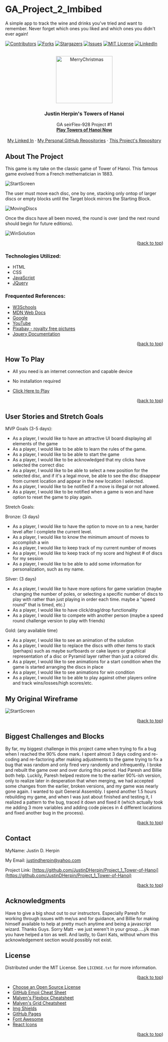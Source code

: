 # GA_Project_2_Imbibed
A simple app to track the wine and drinks you've tried and want to remember.  Never forget which ones you liked and which ones you didn't ever again!

<div id="top"></div>
<!--
*** Thanks for checking out the Best-README-Template. If you have a suggestion
*** that would make this better, please fork the repo and create a pull request
*** or simply open an issue with the tag "enhancement".
*** Don't forget to give the project a star!
*** Thanks again! Now go create something AMAZING! :D
-->



<!-- PROJECT SHIELDS -->
<!--
*** I'm using markdown "reference style" links for readability.
*** Reference links are enclosed in brackets [ ] instead of parentheses ( ).
*** See the bottom of this document for the declaration of the reference variables
*** for contributors-url, forks-url, etc. This is an optional, concise syntax you may use.
*** https://www.markdownguide.org/basic-syntax/#reference-style-links
-->
[![Contributors][contributors-shield]][contributors-url]
[![Forks][forks-shield]][forks-url]
[![Stargazers][stars-shield]][stars-url]
[![Issues][issues-shield]][issues-url]
[![MIT License][license-shield]][license-url]
[![LinkedIn][linkedin-shield]][linkedin-url]



<!-- PROJECT LOGO -->
<br />
<div align="center">
  <a href="https://bestanimations.com/gifs/merry-christmas-tree-gif.html">
    <img src="https://bestanimations.com/uploads/gifs/1478392951whitehouse-2020-merry-christmas-tree-animated-gif.gif#.YZjJp2Umwak.link" alt="MerryChristmas" width="180" height="150">
  </a>

  <h3 align="center">Justin Herpin's Towers of Hanoi</h3>

  <p align="center">
    GA seirFlex-928 Project #1
    <br />
    <a href="https://justindherpin.github.io/Project_1_Tower-of-Hanoi/OG/index.html"><strong>Play Towers of Hanoi Now</strong></a>
    <br />
    <br />
    <a href="https://www.linkedin.com/in/justin-herpin-ba5a8a217/">My Linked In</a>
    ·
    <a href="https://github.com/JustinDHerpin?tab=repositories">My Personal GitHub Repositories</a>
    ·
    <a href="https://github.com/JustinDHerpin/Project_1_Tower-of-Hanoi">This Project's Repository</a>
  </p>
</div>



<!-- ABOUT THE PROJECT -->
## About The Project

This game is my take on the classic game of Tower of Hanoi.  This famous game evolved from a French methematician in 1883.

![StartScreen](TowerofHanoi_Start.png "Start Screen")


The user must move each disc, one by one, stacking only ontop of larger discs or empty blocks until the Target block mirrors the Starting Block.

![MovingDiscs](TowerofHanoi_Moving.png "Moving Discs")

Once the discs have all been moved, the round is over (and the next round should begin for future editions).

![WinSolution](TowerofHanoi_Win.png "Win Solution")

<p align="right">(<a href="#top">back to top</a>)</p>



### Technologies Utilized:


* HTML
* CSS
* [JavaScript](https://www.javascript.com/)
* [JQuery](https://jquery.com)




### Frequented References:


* [W3Schools](https://www.w3schools.com/)
* [MDN Web Docs](https://developer.mozilla.org/en-US/)
* [Google](https://www.google.com/)
* [YouTube](https://www.youtube.com/)
* [Pixabay - royalty free pictures](https://pixabay.com/)
* [Jquery Documentation](https://api.jquery.com/click/)

<p align="right">(<a href="#top">back to top</a>)</p>



<!-- GETTING STARTED -->
## How To Play

* All you need is an internet connection and capable device

* No installation required

* [Click Here to Play](https://justindherpin.github.io/Project_1_Tower-of-Hanoi/OG/index.html)

<p align="right">(<a href="#top">back to top</a>)</p>


<!-- LICENSE -->
## User Stories and Stretch Goals

MVP Goals (3-5 days):
* As a player, I would like to have an attractive UI board displaying all elements of the game
* As a player, I would like to be able to learn the rules of the game.
* As a player, I would like to be able to start the game
* As a player, I would like to be acknowledged that my clicks have selected the correct disc
* As a player, I would like to be able to select a new position for the selected disc, and if it's a legal move, be able to see the disc disappear from current location and appear in the new location I selected.
* As a player, I would like to be notified if a move is illegal or not allowed.
* As a player, I would like to be notified when a game is won and have option to reset the game to play again.

Stretch Goals:

Bronze: (3 days)

* As a player, I would like to have the option to move on to a new, harder level after I complete the current level.
* As a player, I would like to know the minimum amount of moves to accomplish a win
* As a player, I would like to keep track of my current number of moves
* As a player, I would like to keep track of my score and highest # of discs for my session
* As a player, I would like to be able to add some information for personalization, such as my name.

Silver: (3 days)

* As a player, I would like to have more options for game variation (maybe changing the number of poles, or selecting a specific number of discs to play with rather than just playing in order each time. maybe a "speed round" that is timed, etc.)
* As a player, I would like to have click/drag/drop functionality
* As a player, I would like to compete with another person (maybe a speed round challenge version to play with friends)

Gold: (any available time)

* As a player, I would like to see an animation of the solution
* As a player, I would like to replace the discs with other items to stack (perhaps) such as maybe surfboards or cake layers or graphical representation of a disc or Pyramid layer rather than just a colored div.
* As a player, I would like to see animations for a start condition when the game is started arranging the discs in place
* As a player, I would like to see animations for win condition
* As a player, I would like to be able to play against other players online and track wins/losses/high scores/etc.

## My Original Wireframe


![StartScreen](GA_Project_1_WireFrame.png "Start Screen")


<p align="right">(<a href="#top">back to top</a>)</p>




## Biggest Challenges and Blocks

By far, my biggest challenge in this project came when trying to fix a bug when I reached the 90% done mark.  I spent almost 3 days coding and re-coding and re-factoring after making adjustments to the game trying to fix a bug that was random and only fired very randomly and infrequently.  I broke and rebuilt the game over and over during this period.  Had Paresh and Billie both help.  Luckily, Paresh helped restore me to the earlier 90%-ish version, only to realize later in desperation that when merging, we had accepted some changes from the earlier, broken versions, and my game was nearly gone again.  I wanted to quit General Assembly. I spend another 1.5 hours rebuilding my game, and when I was just about finished and testing it, I realized a pattern to the bug, traced it down and fixed it (which actually took me adding 3 more variables and adding code pieces in 4 different locations and fixed another bug in the process).  


<p align="right">(<a href="#top">back to top</a>)</p>



<!-- CONTACT -->
## Contact

MyName: Justin D. Herpin 

My Email: justindherpin@yahoo.com

Project Link: [https://github.com/JustinDHerpin/Project_1_Tower-of-Hanoi](https://github.com/JustinDHerpin/Project_1_Tower-of-Hanoi)

<p align="right">(<a href="#top">back to top</a>)</p>



<!-- ACKNOWLEDGMENTS -->
## Acknowledgments

Have to give a big shout out to our instructors.  Especially Paresh for working through issues with me/us and for guidance, and Billie for making himself available to help at pretty much anytime and being a javascript wizard.  Thanks Guys.  Sorry Matt - we just weren't in your group.....j/k man you have helped a ton as well.  And lastly, to Garri Kats, without whom this acknowledgement section would possibly not exist.

## License

Distributed under the MIT License. See `LICENSE.txt` for more information.


<p align="right">(<a href="#top">back to top</a>)</p>


* [Choose an Open Source License](https://choosealicense.com)
* [GitHub Emoji Cheat Sheet](https://www.webpagefx.com/tools/emoji-cheat-sheet)
* [Malven's Flexbox Cheatsheet](https://flexbox.malven.co/)
* [Malven's Grid Cheatsheet](https://grid.malven.co/)
* [Img Shields](https://shields.io)
* [GitHub Pages](https://pages.github.com)
* [Font Awesome](https://fontawesome.com)
* [React Icons](https://react-icons.github.io/react-icons/search)

<p align="right">(<a href="#top">back to top</a>)</p>



<!-- MARKDOWN LINKS & IMAGES -->
<!-- https://www.markdownguide.org/basic-syntax/#reference-style-links -->
[contributors-shield]: https://img.shields.io/github/contributors/othneildrew/Best-README-Template.svg?style=for-the-badge
[contributors-url]: https://github.com/othneildrew/Best-README-Template/graphs/contributors
[forks-shield]: https://img.shields.io/github/forks/othneildrew/Best-README-Template.svg?style=for-the-badge
[forks-url]: https://github.com/othneildrew/Best-README-Template/network/members
[stars-shield]: https://img.shields.io/github/stars/othneildrew/Best-README-Template.svg?style=for-the-badge
[stars-url]: https://github.com/othneildrew/Best-README-Template/stargazers
[issues-shield]: https://img.shields.io/github/issues/othneildrew/Best-README-Template.svg?style=for-the-badge
[issues-url]: https://github.com/othneildrew/Best-README-Template/issues
[license-shield]: https://img.shields.io/github/license/othneildrew/Best-README-Template.svg?style=for-the-badge
[license-url]: https://github.com/othneildrew/Best-README-Template/blob/master/LICENSE.txt
[linkedin-shield]: https://img.shields.io/badge/-LinkedIn-black.svg?style=for-the-badge&logo=linkedin&colorB=555
[linkedin-url]: https://linkedin.com/in/othneildrew
[product-screenshot]: images/screenshot.png